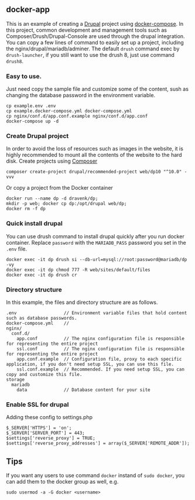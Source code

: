 ## docker-app
This is an example of creating a [Drupal](drupal.org) project using [docker-compose](https://docs.docker.com/compose/). In this project, common development and management tools such as Composer/Drush/Drupal-Console are used through the drupal integration. You can copy a few lines of command to easily set up a project, including the nginx/drupal/mariadb/adminer. The default `drush` command exec by `drush-launcher`, if you still want to use the drush 8, just use command `drush8`.

### Easy to use.
Just need copy the sample file and customize some of the content, sush as changing the database password in the environment variable.
```
cp example.env .env
cp example.docker-compose.yml docker-compose.yml
cp nginx/conf.d/app.conf.example nginx/conf.d/app.conf
docker-compose up -d
```

### Create Drupal project
In order to avoid the loss of resources such as images in the website, it is highly recommended to mount all the contents of the website to the hard disk. Create projects using [Composer](https://getcomposer.org/)
```
composer create-project drupal/recommended-project web/dp10 "^10.0" -vvv
```
Or copy a project from the Docker container
```
docker run --name dp -d dravenk/dp;
mkdir -p web; docker cp dp:/opt/drupal web/dp;
docker rm -f dp
```

### Quick install drupal
You can use drush command to install drupal quickly after you run docker container.
Replace `password` with the `MARIADB_PASS` password you set in the `.env` file.
```
docker exec -it dp drush si --db-url=mysql://root:password@mariadb/dp -vy
docker exec -it dp chmod 777 -R web/sites/default/files
docker exec -it dp drush cr
```

### Directory structure
In this example, the files and directory structure are as follows.
```
.env                  // Environment variable files that hold content such as database passwords.
docker-compose.yml    //
nginx/
  conf.d/
    app.conf          // The nginx configuration file is responsible for representing the entire project
    ssl.conf          // The nginx configuration file is responsible for representing the entire project
    app.conf.example  // Configuration file, proxy to each specific application, if you don't need setup SSL, you can use this file.
    ssl.conf.example  // Recommended. If you need setup SSL, you can copy and customize this file.
storage
  mariadb
    data              // Database content for your site
```

### Enable SSL for drupal
Adding these config to settings.php
```
$_SERVER['HTTPS'] = 'on';
$_SERVER['SERVER_PORT'] = 443;
$settings['reverse_proxy'] = TRUE;
$settings['reverse_proxy_addresses'] = array($_SERVER['REMOTE_ADDR']);
```
## Tips
If you want any users to use command `docker` instand of `sudo docker`, you can add them to the docker group as well, e.g.
```
sudo usermod -a -G docker <username>
```